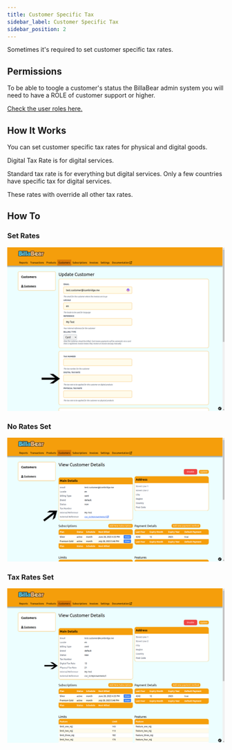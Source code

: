 ```yaml
---
title: Customer Specific Tax
sidebar_label: Customer Specific Tax
sidebar_position: 2
---
```

Sometimes it's required to set customer specific tax rates.

## Permissions

To be able to toogle a customer's status the BillaBear admin system you will need to have a ROLE of customer support or higher.

[Check the user roles here.](../user_roles/)

## How It Works

You can set customer specific tax rates for physical and digital goods.

Digital Tax Rate is for digital services.

Standard tax rate is for everything but digital services. Only a few countries have specific tax for digital services.

These rates with override all other tax rates.

## How To

### Set Rates

![Set Rates](./customer_specific_tax_screenshots/set_rates.png)

### No Rates Set

![Display When No Rates are Set](./customer_specific_tax_screenshots/no_tax_rates.png)

### Tax Rates Set

![Display When Tax Rates are Set](./customer_specific_tax_screenshots/tax_rates.png)